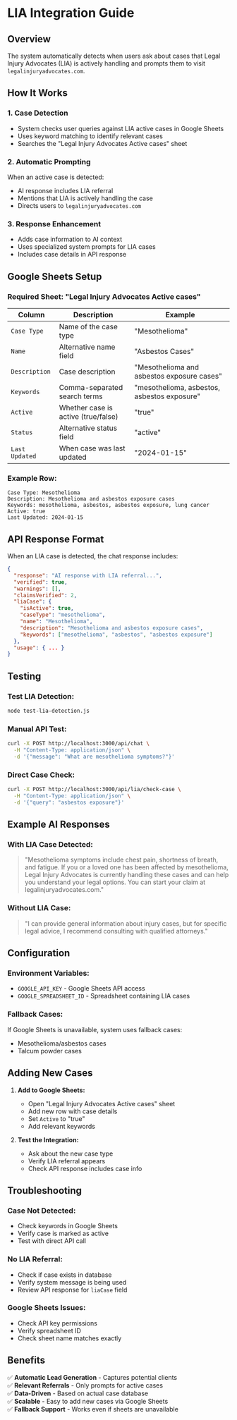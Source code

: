 # LIA Integration Guide

## Overview

The system automatically detects when users ask about cases that Legal Injury Advocates (LIA) is actively handling and prompts them to visit `legalinjuryadvocates.com`.

## How It Works

### 1. **Case Detection**
- System checks user queries against LIA active cases in Google Sheets
- Uses keyword matching to identify relevant cases
- Searches the "Legal Injury Advocates Active cases" sheet

### 2. **Automatic Prompting**
When an active case is detected:
- AI response includes LIA referral
- Mentions that LIA is actively handling the case
- Directs users to `legalinjuryadvocates.com`

### 3. **Response Enhancement**
- Adds case information to AI context
- Uses specialized system prompts for LIA cases
- Includes case details in API response

## Google Sheets Setup

### Required Sheet: "Legal Injury Advocates Active cases"

| Column | Description | Example |
|--------|-------------|---------|
| `Case Type` | Name of the case type | "Mesothelioma" |
| `Name` | Alternative name field | "Asbestos Cases" |
| `Description` | Case description | "Mesothelioma and asbestos exposure cases" |
| `Keywords` | Comma-separated search terms | "mesothelioma, asbestos, asbestos exposure" |
| `Active` | Whether case is active (true/false) | "true" |
| `Status` | Alternative status field | "active" |
| `Last Updated` | When case was last updated | "2024-01-15" |

### Example Row:
```
Case Type: Mesothelioma
Description: Mesothelioma and asbestos exposure cases
Keywords: mesothelioma, asbestos, asbestos exposure, lung cancer
Active: true
Last Updated: 2024-01-15
```

## API Response Format

When an LIA case is detected, the chat response includes:

```json
{
  "response": "AI response with LIA referral...",
  "verified": true,
  "warnings": [],
  "claimsVerified": 2,
  "liaCase": {
    "isActive": true,
    "caseType": "mesothelioma",
    "name": "Mesothelioma",
    "description": "Mesothelioma and asbestos exposure cases",
    "keywords": ["mesothelioma", "asbestos", "asbestos exposure"]
  },
  "usage": { ... }
}
```

## Testing

### Test LIA Detection:
```bash
node test-lia-detection.js
```

### Manual API Test:
```bash
curl -X POST http://localhost:3000/api/chat \
  -H "Content-Type: application/json" \
  -d '{"message": "What are mesothelioma symptoms?"}'
```

### Direct Case Check:
```bash
curl -X POST http://localhost:3000/api/lia/check-case \
  -H "Content-Type: application/json" \
  -d '{"query": "asbestos exposure"}'
```

## Example AI Responses

### With LIA Case Detected:
> "Mesothelioma symptoms include chest pain, shortness of breath, and fatigue. If you or a loved one has been affected by mesothelioma, Legal Injury Advocates is currently handling these cases and can help you understand your legal options. You can start your claim at legalinjuryadvocates.com."

### Without LIA Case:
> "I can provide general information about injury cases, but for specific legal advice, I recommend consulting with qualified attorneys."

## Configuration

### Environment Variables:
- `GOOGLE_API_KEY` - Google Sheets API access
- `GOOGLE_SPREADSHEET_ID` - Spreadsheet containing LIA cases

### Fallback Cases:
If Google Sheets is unavailable, system uses fallback cases:
- Mesothelioma/asbestos cases
- Talcum powder cases

## Adding New Cases

1. **Add to Google Sheets:**
   - Open "Legal Injury Advocates Active cases" sheet
   - Add new row with case details
   - Set `Active` to "true"
   - Add relevant keywords

2. **Test the Integration:**
   - Ask about the new case type
   - Verify LIA referral appears
   - Check API response includes case info

## Troubleshooting

### Case Not Detected:
- Check keywords in Google Sheets
- Verify case is marked as active
- Test with direct API call

### No LIA Referral:
- Check if case exists in database
- Verify system message is being used
- Review API response for `liaCase` field

### Google Sheets Issues:
- Check API key permissions
- Verify spreadsheet ID
- Check sheet name matches exactly

## Benefits

✅ **Automatic Lead Generation** - Captures potential clients  
✅ **Relevant Referrals** - Only prompts for active cases  
✅ **Data-Driven** - Based on actual case database  
✅ **Scalable** - Easy to add new cases via Google Sheets  
✅ **Fallback Support** - Works even if sheets are unavailable  